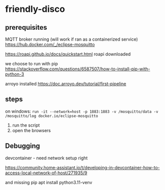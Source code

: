 # friendly-disco

## prerequisites

MQTT broker running (will work if ran as a containerized service)
https://hub.docker.com/_/eclipse-mosquitto

https://roapi.github.io/docs/quickstart.html
roapi downloaded

we choose to run with pip
https://stackoverflow.com/questions/6587507/how-to-install-pip-with-python-3

arroyo installed
https://doc.arroyo.dev/tutorial/first-pipeline

## steps

on windows:
`run -it --network=host -p 1883:1883 -v /mosquitto/data -v /mosquitto/log docker.io/eclipse-mosquitto`

1. run the script
2. open the browsers


## Debugging

devcontainer - need network setup right

https://community.home-assistant.io/t/developing-in-devcontainer-how-to-access-local-network-of-host/271935/9
    
and missing pip
    apt install python3.11-venv